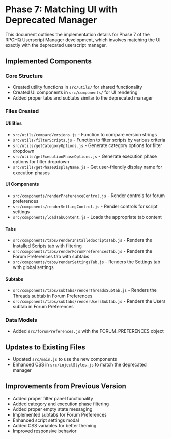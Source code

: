 # Phase 7: Matching UI with Deprecated Manager

This document outlines the implementation details for Phase 7 of the RPGHQ Userscript Manager development, which involves matching the UI exactly with the deprecated userscript manager.

## Implemented Components

### Core Structure

- Created utility functions in `src/utils/` for shared functionality
- Created UI components in `src/components/` for UI rendering
- Added proper tabs and subtabs similar to the deprecated manager

### Files Created

#### Utilities

- `src/utils/compareVersions.js` - Function to compare version strings
- `src/utils/filterScripts.js` - Function to filter scripts by various criteria
- `src/utils/getCategoryOptions.js` - Generate category options for filter dropdown
- `src/utils/getExecutionPhaseOptions.js` - Generate execution phase options for filter dropdown
- `src/utils/getPhaseDisplayName.js` - Get user-friendly display name for execution phases

#### UI Components

- `src/components/renderPreferenceControl.js` - Render controls for forum preferences
- `src/components/renderSettingControl.js` - Render controls for script settings
- `src/components/loadTabContent.js` - Loads the appropriate tab content

#### Tabs

- `src/components/tabs/renderInstalledScriptsTab.js` - Renders the Installed Scripts tab with filtering
- `src/components/tabs/renderForumPreferencesTab.js` - Renders the Forum Preferences tab with subtabs
- `src/components/tabs/renderSettingsTab.js` - Renders the Settings tab with global settings

#### Subtabs

- `src/components/tabs/subtabs/renderThreadsSubtab.js` - Renders the Threads subtab in Forum Preferences
- `src/components/tabs/subtabs/renderUsersSubtab.js` - Renders the Users subtab in Forum Preferences

### Data Models

- Added `src/forumPreferences.js` with the FORUM_PREFERENCES object

## Updates to Existing Files

- Updated `src/main.js` to use the new components
- Enhanced CSS in `src/injectStyles.js` to match the deprecated manager

## Improvements from Previous Version

- Added proper filter panel functionality
- Added category and execution phase filtering
- Added proper empty state messaging
- Implemented subtabs for Forum Preferences
- Enhanced script settings modal
- Added CSS variables for better theming
- Improved responsive behavior
